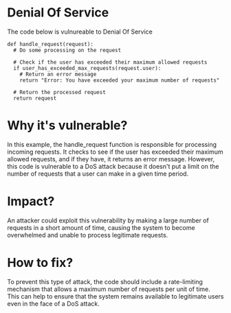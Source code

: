 # Denial Of Service

The code below is vulnureable to Denial Of Service


```
def handle_request(request):
  # Do some processing on the request

  # Check if the user has exceeded their maximum allowed requests
  if user_has_exceeded_max_requests(request.user):
    # Return an error message
    return "Error: You have exceeded your maximum number of requests"

  # Return the processed request
  return request
```


# Why it's vulnerable?
In this example, the handle_request function is responsible for processing incoming requests. It checks to see if the user has exceeded their maximum allowed requests, and if they have, it returns an error message. However, this code is vulnerable to a DoS attack because it doesn't put a limit on the number of requests that a user can make in a given time period. 

# Impact?
An attacker could exploit this vulnerability by making a large number of requests in a short amount of time, causing the system to become overwhelmed and unable to process legitimate requests.

# How to fix?
To prevent this type of attack, the code should include a rate-limiting mechanism that allows a maximum number of requests per unit of time. This can help to ensure that the system remains available to legitimate users even in the face of a DoS attack.

